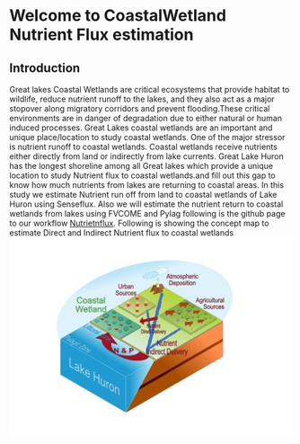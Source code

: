 # Welcome to CoastalWetland Nutrient Flux estimation
## Introduction
Great lakes Coastal Wetlands are critical ecosystems that provide habitat to wildlife, reduce nutrient runoff to the lakes, and they also act as a major stopover along migratory corridors and prevent flooding.These critical environments are in danger of degradation due to either natural or human induced processes. Great Lakes coastal wetlands are an important and unique place/location to study coastal wetlands. One of the major stressor is nutrient runoff to coastal wetlands. Coastal wetlands receive nutrients either directly from land or indirectly from lake currents. Great Lake Huron has the longest shoreline among all Great lakes which provide a unique location to study Nutrient flux to coastal wetlands.and fill out this gap to know how much nutrients from lakes are returning to coastal areas. In this study we estimate Nutrient run off from land to coastal wetlands of Lake Huron using Senseflux. Also we will estimate the nutrient return to coastal wetlands from lakes using FVCOME and Pylag following is the github page to our workflow [Nutrietnflux](https://github.com/saminab/Nutrientflux_Project). Following is showing the concept map to estimate Direct and Indirect Nutrient flux to coastal wetlands ![Nutrintfluxconcept](./images/concptualmodel_lastversion.jpg)


